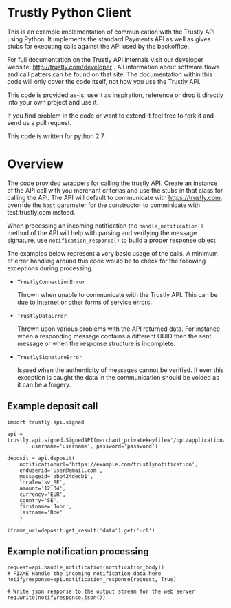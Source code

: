 Trustly Python Client
=====================

This is an example implementation of communication with the Trustly API using
Python. It implements the standard Payments API as well as gives stubs for
executing calls against the API used by the backoffice.

For full documentation on the Trustly API internals visit our developer
website: http://trustly.com/developer . All information about software flows and
call patters can be found on that site. The documentation within this code will
only cover the code itself, not how you use the Trustly API.

This code is provided as-is, use it as inspiration, reference or drop it
directly into your own project and use it.

If you find problem in the code or want to extend it feel free to fork it and send us
a pull request.

This code is written for python 2.7.

Overview
========

The code provided wrappers for calling the trustly API. Create an instance of
the API call with you merchant criterias and use the stubs in that class for
calling the API. The API will default to communicate with https://trustly.com,
override the `host` parameter for the constructor to comminicate with
test.trustly.com instead.

When processing an incoming notification the `handle_notification()` method of the
API will help with parsing and verifying the message signature, use `notification_response()`
to build a proper response object

The examples below represent a very basic usage of the calls. A minimum of error
handling around this code would be to check for the following exceptions during
processing.

- `TrustlyConnectionError`

  Thrown when unable to communicate with the Trustly API. This can be due to
  Internet or other forms of service errors.

- `TrustlyDataError`

  Thrown upon various problems with the API returned data. For instance when a
  responding message contains a different UUID then the sent message or when the
  response structure is incomplete.

- `TrustlySignatureError`

  Issued when the authenticity of messages cannot be verified. If ever this
  exception is caught the data in the communication should be voided as it can be
  a forgery.

Example deposit call
--------------------

    import trustly.api.signed

    api = trustly.api.signed.SignedAPI(merchant_privatekeyfile='/opt/application/private.pem',
            username='username', password='password')

    deposit = api.deposit(
        notificationurl='https://example.com/trustlynotification',
        enduserid='user@email.com',
        messageid='abb424decb1',
        locale='sv_SE',
        amount='12.34',
        currency='EUR',
        country='SE',
        firstname='John',
        lastname='Doe'
        )

    iframe_url=deposit.get_result('data').get('url')

Example notification processing
-------------------------------

    request=api.handle_notification(notification_body))
    # FIXME Handle the incoming notification data here
    notifyresponse=api.notification_response(request, True)

    # Write json response to the output stream for the web server
    req.write(notifyresponse.json())
